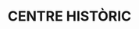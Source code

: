 ---
layout: patrimoni-details
title:  "CENTRE HISTÒRIC"
collections: ["patrimoni-arqueologic-i-paleontologic"]
coordinates:
  - group1:
        - [1.459674899942919, 42.359267830334325]
        - [1.461532908588169, 42.3590849657745]
        - [1.463063551821109, 42.358954505718252]
        - [1.462952852165412, 42.358364895842939]
        - [1.462721558667639, 42.358315500926317]
        - [1.462736941477294, 42.358051585165391]
        - [1.462714470783192, 42.357927293779746]
        - [1.462706139868335, 42.35762235194467]
        - [1.462710822362381, 42.357534203738183]
        - [1.462715092645996, 42.357445121194196]
        - [1.462740421464667, 42.357136460235743]
        - [1.462757676452843, 42.356938874626081]
        - [1.462777525246713, 42.35680418532241]
        - [1.462713524096813, 42.356592714404812]
        - [1.46253933033466, 42.356250811611716]
        - [1.462399662729666, 42.355984771277363]
        - [1.462330956272725, 42.355870351468134]
        - [1.462302271305684, 42.355785143565605]
        - [1.462284264944478, 42.355688752925147]
        - [1.462324698151711, 42.355657359421862]
        - [1.462346975726352, 42.355547675890946]
        - [1.462198388258868, 42.355337617984063]
        - [1.461929393769427, 42.354959087046467]
        - [1.461746003251546, 42.354689661991024]
        - [1.461536246776822, 42.354455410950585]
        - [1.461434600285607, 42.354352959469587]
        - [1.461389801017858, 42.354237121133437]
        - [1.461175390587386, 42.354262427187223]
        - [1.460940555955587, 42.354233774662497]
        - [1.460472188781244, 42.355312116634849]
        - [1.459934595001949, 42.356425703414942]
        - [1.459718450665577, 42.356599827805518]
        - [1.459506757812223, 42.357153964659169]
        - [1.459354245417265, 42.357582206414513]
        - [1.459246395459238, 42.357878302676625]
        - [1.459193558362156, 42.358039429341112]
        - [1.459217055350504, 42.358187206278281]
        - [1.459236233566991, 42.358472050571507]
        - [1.459236897726531, 42.358599237195762]
        - [1.459629149442993, 42.359038156487181]
        - [1.459674899942919, 42.359267830334325]
---